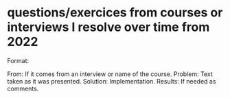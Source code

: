# questions/exercices from courses or interviews I resolve over time from 2022

Format:

From: If it comes from an interview or name of the course.
Problem: Text taken as it was presented.
Solution: Implementation.
Results: If needed as comments.
